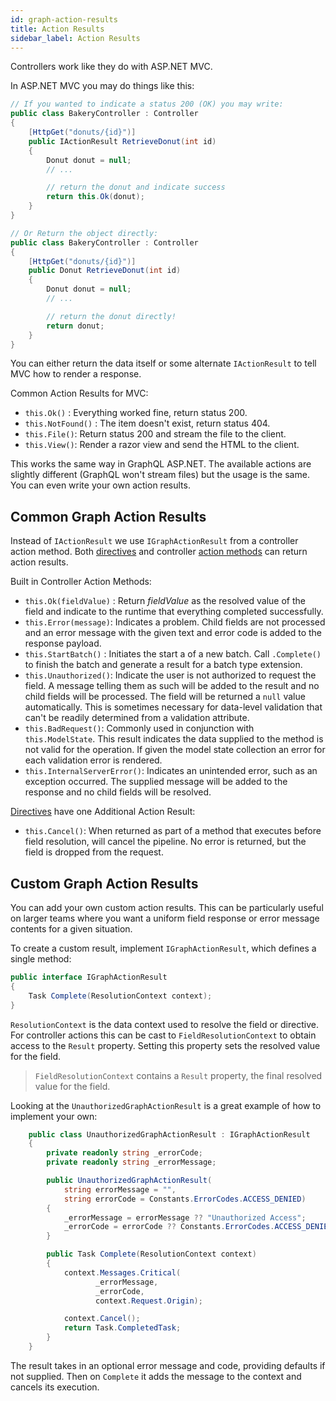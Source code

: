 ```yaml
---
id: graph-action-results
title: Action Results
sidebar_label: Action Results
---
```


Controllers work like they do with ASP.NET MVC.

In ASP.NET MVC you may do things like this:

```csharp
// If you wanted to indicate a status 200 (OK) you may write:
public class BakeryController : Controller
{
    [HttpGet("donuts/{id}")]
    public IActionResult RetrieveDonut(int id)
    {
        Donut donut = null;
        // ...

        // return the donut and indicate success
        return this.Ok(donut);
    }
}

// Or Return the object directly:
public class BakeryController : Controller
{
    [HttpGet("donuts/{id}")]
    public Donut RetrieveDonut(int id)
    {
        Donut donut = null;
        // ...

        // return the donut directly!
        return donut;
    }
}
```

You can either return the data itself or some alternate `IActionResult` to tell MVC how to render a response.

Common Action Results for MVC:

-   `this.Ok()` : Everything worked fine, return status 200.
-   `this.NotFound()` : The item doesn't exist, return status 404.
-   `this.File()`: Return status 200 and stream the file to the client.
-   `this.View()`: Render a razor view and send the HTML to the client.

This works the same way in GraphQL ASP.NET. The available actions are slightly different (GraphQL won't stream files) but the usage is the same. You can even write your own action results.

## Common Graph Action Results

Instead of `IActionResult` we use `IGraphActionResult` from a controller action method. Both [directives](../directives) and controller [action methods](../controllers/actions) can return action results.

Built in Controller Action Methods:

-   `this.Ok(fieldValue)` : Return _fieldValue_ as the resolved value of the field and indicate to the runtime that everything completed successfully.
-   `this.Error(message)`: Indicates a problem. Child fields are not processed and an error message with the given text and error code is added to the response payload.
-   `this.StartBatch()` : Initiates the start a of a new batch. Call `.Complete()` to finish the batch and generate a result for a batch type extension.
-   `this.Unauthorized()`: Indicate the user is not authorized to request the field. A message telling them as such will be added to the result and no child fields will be processed. The field will be returned a `null` value automatically. This is sometimes necessary for data-level validation that can't be readily determined from a validation attribute.
-   `this.BadRequest()`: Commonly used in conjunction with `this.ModelState`. This result indicates the data supplied to the method is not valid for the operation. If given the model state collection an error for each validation error is rendered.
-   `this.InternalServerError()`: Indicates an unintended error, such as an exception occurred. The supplied message will be added to the response and no child fields will be resolved.

[Directives](../directives) have one Additional Action Result:

-   `this.Cancel()`: When returned as part of a method that executes before field resolution, will cancel the pipeline. No error is returned, but the field is dropped from the request.

## Custom Graph Action Results

You can add your own custom action results. This can be particularly useful on larger teams where you want a uniform field response or error message contents for a given situation.

To create a custom result, implement `IGraphActionResult`, which defines a single method:

```csharp
public interface IGraphActionResult
{
    Task Complete(ResolutionContext context);
}
```

`ResolutionContext` is the data context used to resolve the field or directive. For controller actions this can be cast to `FieldResolutionContext` to obtain access to the `Result` property. Setting this property sets the resolved value for the field.

> `FieldResolutionContext` contains a `Result` property, the final resolved value for the field.

Looking at the `UnauthorizedGraphActionResult` is a great example of how to implement your own:

```csharp
    public class UnauthorizedGraphActionResult : IGraphActionResult
    {
        private readonly string _errorCode;
        private readonly string _errorMessage;

        public UnauthorizedGraphActionResult(
            string errorMessage = "",
            string errorCode = Constants.ErrorCodes.ACCESS_DENIED)
        {
            _errorMessage = errorMessage ?? "Unauthorized Access";
            _errorCode = errorCode ?? Constants.ErrorCodes.ACCESS_DENIED;
        }

        public Task Complete(ResolutionContext context)
        {
            context.Messages.Critical(
                   _errorMessage,
                   _errorCode,
                   context.Request.Origin);

            context.Cancel();
            return Task.CompletedTask;
        }
    }
```

The result takes in an optional error message and code, providing defaults if not supplied. Then on `Complete` it adds the message to the context and cancels its execution.
